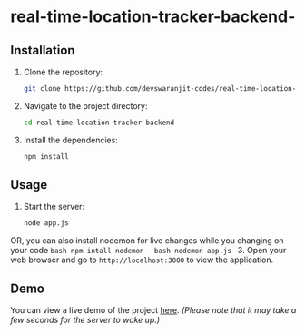 # real-time-location-tracker-backend-




## Installation

1. Clone the repository:
    ```bash
    git clone https://github.com/devswaranjit-codes/real-time-location-tracker-backend.git
    ```
2. Navigate to the project directory:
    ```bash
    cd real-time-location-tracker-backend
    ```
3. Install the dependencies:
    ```bash
    npm install
    ```

## Usage

1. Start the server:
    ```bash
    node app.js
    ```
OR,
    you can also install nodemon for live changes while you changing on your code
     ```bash
     npm intall nodemon 
     ```
     ```bash
      nodemon app.js
     ```
3. Open your web browser and go to `http://localhost:3000` to view the application.

## Demo

You can view a live demo of the project [here]([https://realtime-location-tracker.onrender.com). *(Please note that it may take a few seconds for the server to wake up.)*
